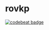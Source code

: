 # rovkp

[![codebeat badge](https://codebeat.co/badges/fd871312-c92a-44aa-a3c2-57067900be14)](https://codebeat.co/projects/github-com-antoniaelek-rovkp-master)
